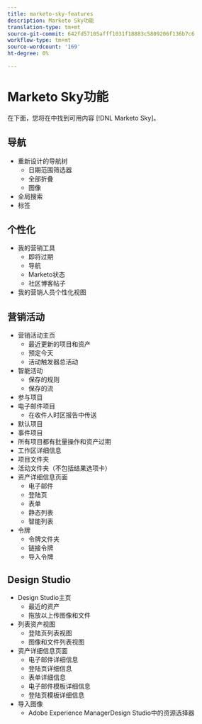 ```yaml
---
title: marketo-sky-features
description: Marketo Sky功能
translation-type: tm+mt
source-git-commit: 642fd57105afff1031f18883c5809206f136b7c6
workflow-type: tm+mt
source-wordcount: '169'
ht-degree: 0%

---
```



# Marketo Sky功能

在下面，您将在中找到可用内容 [!DNL Marketo Sky]。

## 导航

* 重新设计的导航树
   * 日期范围筛选器
   * 全部折叠
   * 图像
* 全局搜索
* 标签

## 个性化

* 我的营销工具
   * 即将过期
   * 导航
   * Marketo状态
   * 社区博客帖子
* 我的营销人员个性化视图

## 营销活动

* 营销活动主页
   * 最近更新的项目和资产
   * 预定今天
   * 活动触发器总活动
* 智能活动
   * 保存的规则
   * 保存的流
* 参与项目
* 电子邮件项目
   * 在收件人时区报告中传送
* 默认项目
* 事件项目
* 所有项目都有批量操作和资产过期
* 工作区详细信息
* 项目文件夹
* 活动文件夹（不包括结果选项卡）
* 资产详细信息页面
   * 电子邮件
   * 登陆页
   * 表单
   * 静态列表
   * 智能列表
* 令牌
   * 令牌文件夹
   * 链接令牌
   * 导入令牌

## Design Studio

* Design Studio主页
   * 最近的资产
   * 拖放以上传图像和文件
* 列表资产视图
   * 登陆页列表视图
   * 图像和文件列表视图
* 资产详细信息页面
   * 电子邮件详细信息
   * 登陆页详细信息
   * 表单详细信息
   * 电子邮件模板详细信息
   * 登陆页模板详细信息
* 导入图像
   * Adobe Experience ManagerDesign Studio中的资源选择器
